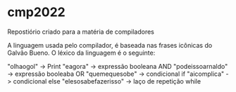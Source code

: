 # cmp2022
Repostiório criado para a matéria de compiladores

A linguagem usada pelo compilador, é baseada nas frases icônicas do Galvão Bueno.
O léxico da linguagem é o seguinte:

"olhaogol"           -> Print
"eagora"             -> expressão booleana AND
"podeissoarnaldo"    -> expressão booleaba OR
"quemequesobe"       -> condicional if
"aicomplica"         -> condicional else
"elesosabefazerisso" -> laço de repetição while
